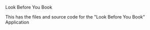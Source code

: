 Look Before You Book  

This has the files and source code for the "Look Before You Book" Application
